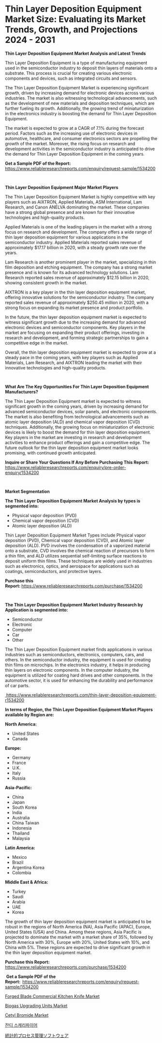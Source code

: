 <p><h1>Thin Layer Deposition Equipment Market Size: Evaluating its Market Trends, Growth, and Projections 2024 - 2031</h1></p><p><strong>Thin Layer Deposition Equipment Market Analysis and Latest Trends</strong></p>
<p><p>Thin Layer Deposition Equipment is a type of manufacturing equipment used in the semiconductor industry to deposit thin layers of materials onto a substrate. This process is crucial for creating various electronic components and devices, such as integrated circuits and sensors.</p><p>The Thin Layer Deposition Equipment Market is experiencing significant growth, driven by increasing demand for electronic devices across various industries. The market is also witnessing technological advancements, such as the development of new materials and deposition techniques, which are further fueling its growth. Additionally, the growing trend of miniaturization in the electronics industry is boosting the demand for Thin Layer Deposition Equipment.</p><p>The market is expected to grow at a CAGR of 7.1% during the forecast period. Factors such as the increasing use of electronic devices in automotive, healthcare, and consumer electronics sectors are propelling the growth of the market. Moreover, the rising focus on research and development activities in the semiconductor industry is anticipated to drive the demand for Thin Layer Deposition Equipment in the coming years.</p></p>
<p><strong>Get a Sample PDF of the Report:&nbsp;</strong> <a href="https://www.reliableresearchreports.com/enquiry/request-sample/1534200">https://www.reliableresearchreports.com/enquiry/request-sample/1534200</a></p>
<p>&nbsp;</p>
<p><strong>Thin Layer Deposition Equipment Major Market Players</strong></p>
<p><p>The Thin Layer Deposition Equipment Market is highly competitive with key players such as AIXTRON, Applied Materials, ASM International, Lam Research, and Canon ANELVA dominating the market. These companies have a strong global presence and are known for their innovative technologies and high-quality products.</p><p>Applied Materials is one of the leading players in the market with a strong focus on research and development. The company offers a wide range of thin layer deposition equipment for various applications in the semiconductor industry. Applied Materials reported sales revenue of approximately $17.17 billion in 2020, with a steady growth rate over the years.</p><p>Lam Research is another prominent player in the market, specializing in thin film deposition and etching equipment. The company has a strong market presence and is known for its advanced technology solutions. Lam Research reported sales revenue of approximately $12.15 billion in 2020, showing consistent growth in the market.</p><p>AIXTRON is a key player in the thin layer deposition equipment market, offering innovative solutions for the semiconductor industry. The company reported sales revenue of approximately $250.45 million in 2020, with a strong focus on expanding its market presence and product portfolio.</p><p>In the future, the thin layer deposition equipment market is expected to witness significant growth due to the increasing demand for advanced electronic devices and semiconductor components. Key players in the market are focusing on expanding their product offerings, investing in research and development, and forming strategic partnerships to gain a competitive edge in the market.</p><p>Overall, the thin layer deposition equipment market is expected to grow at a steady pace in the coming years, with key players such as Applied Materials, Lam Research, and AIXTRON leading the market with their innovative technologies and high-quality products.</p></p>
<p>&nbsp;</p>
<p><strong>What Are The Key Opportunities For Thin Layer Deposition Equipment Manufacturers?</strong></p>
<p><p>The Thin Layer Deposition Equipment market is expected to witness significant growth in the coming years, driven by increasing demand for advanced semiconductor devices, solar panels, and electronic components. The market is also benefiting from technological advancements such as atomic layer deposition (ALD) and chemical vapor deposition (CVD) techniques. Additionally, the growing focus on miniaturization of electronic devices is likely to boost the demand for thin layer deposition equipment. Key players in the market are investing in research and development activities to enhance product offerings and gain a competitive edge. The future outlook for the thin layer deposition equipment market looks promising, with continued growth anticipated.</p></p>
<p><strong>Inquire or Share Your Questions If Any Before Purchasing This Report:</strong> <a href="https://www.reliableresearchreports.com/enquiry/pre-order-enquiry/1534200">https://www.reliableresearchreports.com/enquiry/pre-order-enquiry/1534200</a></p>
<p>&nbsp;</p>
<p><strong>Market Segmentation</strong></p>
<p><strong>The Thin Layer Deposition Equipment Market Analysis by types is segmented into:</strong></p>
<p><ul><li>Physical vapor deposition (PVD)</li><li>Chemical vapor deposition (CVD)</li><li>Atomic layer deposition (ALD)</li></ul></p>
<p><p>Thin Layer Deposition Equipment Market Types include Physical vapor deposition (PVD), Chemical vapor deposition (CVD), and Atomic layer deposition (ALD). PVD involves the condensation of a vaporized material onto a substrate, CVD involves the chemical reaction of precursors to form a thin film, and ALD utilizes sequential self-limiting surface reactions to deposit uniform thin films. These techniques are widely used in industries such as electronics, optics, and aerospace for applications such as coatings, semiconductors, and protective layers.</p></p>
<p><strong>Purchase this Report:&nbsp;</strong><a href="https://www.reliableresearchreports.com/purchase/1534200">https://www.reliableresearchreports.com/purchase/1534200</a></p>
<p>&nbsp;</p>
<p><strong>The Thin Layer Deposition Equipment Market Industry Research by Application is segmented into:</strong></p>
<p><ul><li>Semiconductor</li><li>Electronic</li><li>Computer</li><li>Car</li><li>Other</li></ul></p>
<p><p>The Thin Layer Deposition Equipment market finds applications in various industries such as semiconductors, electronics, computers, cars, and others. In the semiconductor industry, the equipment is used for creating thin films on microchips. In the electronics industry, it helps in producing thin layers on electronic components. In the computer industry, the equipment is utilized for coating hard drives and other components. In the automotive sector, it is used for enhancing the durability and performance of car parts.</p></p>
<p><a href="https://www.reliableresearchreports.com/thin-layer-deposition-equipment-r1534200">&nbsp;https://www.reliableresearchreports.com/thin-layer-deposition-equipment-r1534200</a></p>
<p><strong>In terms of Region, the Thin Layer Deposition Equipment Market Players available by Region are:</strong></p>
<p>
    <p> <strong> North America: </strong>
        <ul>
            <li>United States</li>
            <li>Canada</li>
        </ul>
        </p> 
    <p> <strong> Europe: </strong>
        <ul>
            <li>Germany</li>
            <li>France</li>
            <li>U.K.</li>
            <li>Italy</li>
            <li>Russia</li>
        </ul>
        </p> 
    <p> <strong> Asia-Pacific: </strong>
        <ul>
            <li>China</li>
            <li>Japan</li>
            <li>South Korea</li>
            <li>India</li>
            <li>Australia</li>
            <li>China Taiwan</li>
            <li>Indonesia</li>
            <li>Thailand</li>
            <li>Malaysia</li>
        </ul>
        </p> 
    <p> <strong> Latin America: </strong>
        <ul>
            <li>Mexico</li>
            <li>Brazil</li>
            <li>Argentina Korea</li>
            <li>Colombia</li>
        </ul>
        </p> 
    <p> <strong> Middle East & Africa: </strong>
        <ul>
            <li>Turkey</li>
            <li>Saudi</li>
            <li>Arabia</li>
            <li>UAE</li>
            <li>Korea</li>
        </ul>
    </p>
    </p>
<p><p>The growth of thin layer deposition equipment market is anticipated to be robust in the regions of North America (NA), Asia Pacific (APAC), Europe, United States (USA) and China. Among these regions, Asia Pacific is projected to dominate the market with a market share of 35%, followed by North America with 30%, Europe with 20%, United States with 10%, and China with 5%. These regions are expected to drive significant growth in the thin layer deposition equipment market.</p></p>
<p><strong>Purchase this Report: </strong><a href="https://www.reliableresearchreports.com/purchase/1534200">https://www.reliableresearchreports.com/purchase/1534200</a></p>
<p>&nbsp;<strong>Get a Sample PDF of the Report:&nbsp;&nbsp;</strong><a href="https://www.reliableresearchreports.com/enquiry/request-sample/1534200">https://www.reliableresearchreports.com/enquiry/request-sample/1534200</a></p>
<p><strong></strong></p>
<p><p><a href="https://github.com/prosalinda88/Market-Research-Report-List-4/blob/main/forged-blade-commercial-kitchen-knife-market.md">Forged Blade Commercial Kitchen Knife Market</a></p><p><a href="https://github.com/globismark/Market-Research-Report-List-3/blob/main/biogas-upgrading-units-market.md">Biogas Upgrading Units Market</a></p><p><a href="https://issuu.com/reportprime-2/docs/cetyl-bromide-market-size-2030.pptx">Cetyl Bromide Market</a></p><p><a href="https://github.com/idcefvhkdut6/Market-Research-Report-List-1/blob/main/725448936958.md">잔디 스캐리파이어</a></p><p><a href="https://medium.com/@josuehezog2023/%E7%B5%B1%E8%A8%88%E3%83%97%E3%83%AD%E3%82%BB%E3%82%B9%E7%AE%A1%E7%90%86%E3%82%BD%E3%83%95%E3%83%88%E3%82%A6%E3%82%A7%E3%82%A2%E5%B8%82%E5%A0%B4%E8%AA%BF%E6%9F%BB%E3%83%AC%E3%83%9D%E3%83%BC%E3%83%88%E3%81%AF-%E3%81%93%E3%81%AE%E5%B8%82%E5%A0%B4%E3%81%AE%E6%9C%80%E6%96%B0%E3%83%88%E3%83%AC%E3%83%B3%E3%83%89%E3%81%A8%E6%88%90%E9%95%B7%E6%A9%9F%E4%BC%9A%E3%82%92%E6%98%8E%E3%82%89%E3%81%8B%E3%81%AB%E3%81%97%E3%81%A6%E3%81%84%E3%81%BE%E3%81%99-d4e7bf2eb380">統計的プロセス管理ソフトウェア</a></p></p>